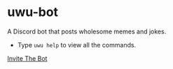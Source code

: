 # uwu-bot
A Discord bot that posts wholesome memes and jokes.
  - Type ```uwu help``` to view all the commands.

[Invite The Bot](https://discord.com/oauth2/authorize?client_id=680410005354315782&scope=bot&permissions=97280)
